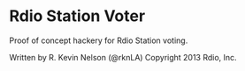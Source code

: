 Rdio Station Voter
==================

Proof of concept hackery for Rdio Station voting.


Written by R. Kevin Nelson (@rknLA)
Copyright 2013 Rdio, Inc.
